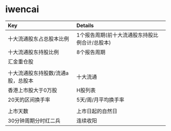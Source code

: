 # iwencai

| Key                                  | Details                                        |
| :----------------------------------- | :------------------------------------          |
| 十大流通股东占总股本比例             | 1个报告周期(前十大流通股东持股比例合计/总股本) |
| 十大流通股东持股比例                 | 8个报告周期                                    |
| 汇金重仓股                           |                                                |
|                                      |                                                |
| 十大流通股东持股数/流通a股，总股本   | 十大流通                                       |
| 香港上市股大于0万股                  | H股列表                                        |
| 20天的区间换手率                     | 5天/周/月平均换手率                            |
|                                      |                                                |
| 上市天数                             | 上市日起的自然日                               |
| 30分钟周期分时红二兵                 | 连续收阳                                       |


